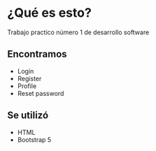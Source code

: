 # ¿Qué es esto?
Trabajo practico número 1 de desarrollo software

## Encontramos
- Login
- Register
- Profile
- Reset password

## Se utilizó
- HTML
- Bootstrap 5
